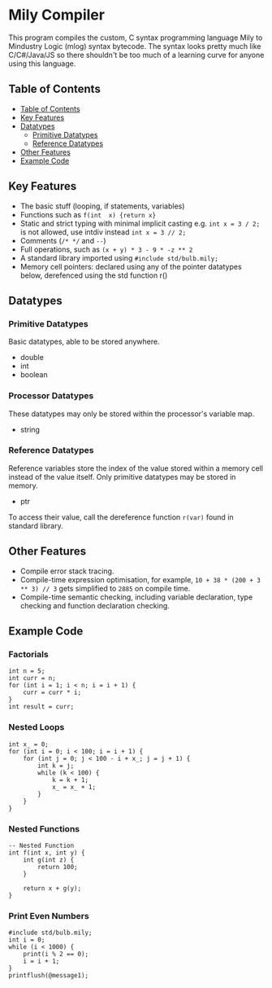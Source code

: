 # Mily Compiler

This program compiles the custom, C syntax programming language Mily to Mindustry Logic (mlog) syntax bytecode. 
The syntax looks pretty much like C/C#/Java/JS so there shouldn't be too much of a learning curve for anyone using this language.

## Table of Contents

* [Table of Contents](#table-of-contents)
* [Key Features](#key-features)
* [Datatypes](#datatypes)
  * [Primitive Datatypes](#primitive-datatypes)
  * [Reference Datatypes](#reference-datatypes)
  <!-- * [Array Reference Datatypes](#array-reference-datatypes) -->
* [Other Features](#other-features)
* [Example Code](#example-code)

## Key Features
- The basic stuff (looping, if statements, variables)
- Functions such as `f(int  x) {return x}`
- Static and strict typing with minimal implicit casting e.g. `int x = 3 / 2;` is not allowed, use intdiv instead `int x = 3 // 2;`
- Comments (`/* */` and `--`)
- Full operations, such as `(x + y) * 3 - 9 * -z ** 2`
- A standard library imported using `#include std/bulb.mily;`
- Memory cell pointers: declared using any of the pointer datatypes below, derefenced using the std function r()

## Datatypes

### Primitive Datatypes
Basic datatypes, able to be stored anywhere.
- double
- int
- boolean

### Processor Datatypes
These datatypes may only be stored within the processor's variable map.
- string

### Reference Datatypes
Reference variables store the index of the value stored within a memory cell instead of the value itself. Only primitive datatypes may be stored in memory.
- ptr<type>

To access their value, call the dereference function `r(var)` found in standard library.

<!--
### Array Reference Datatypes [WIP]
Complex datatypes. Able to store many primitive values.
- [WIP] arr<type> ... [length] - Contiguous array of size `length`. Fixed size but fast element accessing - O(1).
- [WIP] lnlist<type> - Linked list. Dynamic size, but slow element accessing - O(n).
- [WIP] blnlist<type> ... [blocksize] - Blocked linked list. Essentially a linked list of contiguous arrays of size `blocksize`. 
A larger block size will result in a faster element access speed, but more memory space.
Access a value at index `n` using the array dereference function `ar(array, n)` found in the standard library

-->
## Other Features
- Compile error stack tracing.
- Compile-time expression optimisation, for example, `10 + 38 * (200 + 3 ** 3) // 3` gets simplified to `2885` on compile time.
- Compile-time semantic checking, including variable declaration, type checking and function declaration checking.

## Example Code
### Factorials
```
int n = 5;
int curr = n;
for (int i = 1; i < n; i = i + 1) {
    curr = curr * i;
}
int result = curr;
```

### Nested Loops
```
int x_ = 0;
for (int i = 0; i < 100; i = i + 1) {
    for (int j = 0; j < 100 - i + x_; j = j + 1) {
        int k = j;
        while (k < 100) {
            k = k + 1;
            x_ = x_ + 1;
        }
    }
}
```

### Nested Functions
```
-- Nested Function
int f(int x, int y) {
    int g(int z) {
        return 100;
    }
    
    return x + g(y);
}
```

### Print Even Numbers
```
#include std/bulb.mily;
int i = 0;
while (i < 1000) {
    print(i % 2 == 0);
    i = i + 1;
}
printflush(@message1);
```